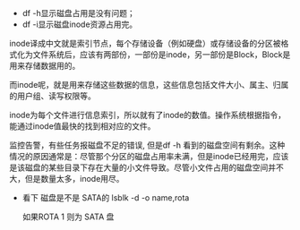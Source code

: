 * df -h显示磁盘占用是没有问题；
* df -i显示磁盘inode资源占用完。

inode译成中文就是索引节点，每个存储设备（例如硬盘）或存储设备的分区被格式化为文件系统后，应该有两部份，一部份是inode，另一部份是Block，Block是用来存储数据用的。

而inode呢，就是用来存储这些数据的信息，这些信息包括文件大小、属主、归属的用户组、读写权限等。

inode为每个文件进行信息索引，所以就有了inode的数值。操作系统根据指令，能通过inode值最快的找到相对应的文件。



监控告警，有些任务报磁盘不足的错误, 但是df -h 看到的磁盘空间有剩余。这种情况的原因通常是：尽管那个分区的磁盘占用率未满，但是inode已经用完，应该是该磁盘的某些目录下存在大量的小文件导致。尽管小文件占用的磁盘空间并不大，但是数量太多，inode用尽。



- 看下 磁盘是不是 SATA的
  lsblk -d -o name,rota

  如果ROTA 1 则为 SATA 盘